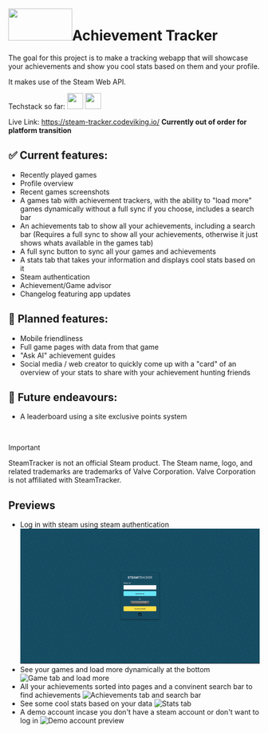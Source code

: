 # <img src="https://community.akamai.steamstatic.com/public/shared/images/header/logo_steam.svg?t=962016" width="128" height="64">Achievement Tracker

The goal for this project is to make a tracking webapp that will showcase your achievements and show you cool stats based on them and your profile. <br>

It makes use of the Steam Web API. <br>

Techstack so far: <img src="https://upload.wikimedia.org/wikipedia/commons/thumb/3/30/React_Logo_SVG.svg/1920px-React_Logo_SVG.svg.png" height="32" width="32"> <img src="https://upload.wikimedia.org/wikipedia/commons/thumb/9/99/Unofficial_JavaScript_logo_2.svg/1280px-Unofficial_JavaScript_logo_2.svg.png" height="32" width="32"> <img src="https://upload.wikimedia.org/wikipedia/commons/thumb/9/95/Tailwind_CSS_logo.svg/2560px-Tailwind_CSS_logo.svg.png" height="16" width="128">

Live Link: https://steam-tracker.codeviking.io/ **Currently out of order for platform transition**

## ✅ Current features:
- Recently played games
- Profile overview
- Recent games screenshots
- A games tab with achievement trackers, with the ability to "load more" games dynamically without a full sync if you choose, includes a search bar
- An achievements tab to show all your achievements, including a search bar
  (Requires a full sync to show all your achievements, otherwise it just shows whats available in the games tab)
- A full sync button to sync all your games and achievements<br>
- A stats tab that takes your information and displays cool stats based on it<br>
- Steam authentication<br>
- Achievement/Game advisor
- Changelog featuring app updates

## 📖 Planned features:
- Mobile friendliness
- Full game pages with data from that game
- "Ask AI" achievement guides
- Social media / web creator to quickly come up with a "card" of an overview of your stats to share with your achievement hunting friends

## 🚀 Future endeavours:
- A leaderboard using a site exclusive points system <br>
<br>

>[!IMPORTANT]
>SteamTracker is not an official Steam product. The Steam name, logo, and related trademarks are trademarks of Valve Corporation. Valve Corporation is not affiliated with SteamTracker.

## Previews
- Log in with steam using steam authentication
![Login with steam](/src/img/gif-steamtr-01.gif) <br>
- See your games and load more dynamically at the bottom
![Game tab and load more](/src/img/gif-steamtr-02.gif) <br>
- All your achievements sorted into pages and a convinent search bar to find achievements
![Achievements tab and search bar](/src/img/gif-steamtr-03.gif) <br>
- See some cool stats based on your data
![Stats tab](/src/img/gif-steamtr-04.gif) <br>
- A demo account incase you don't have a steam account or don't want to log in
![Demo account preview](/src/img/gif-steamtr-05.gif) <br>
